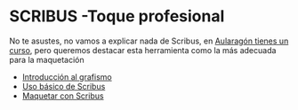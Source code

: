 
# SCRIBUS -Toque profesional

No te asustes, no vamos a explicar nada de Scribus, en [Aularagón tienes un curso](http://moodle.catedu.es/course/view.php?id=50), pero queremos destacar esta herramienta como la más adecuada para la maquetación

- [Introducción al grafismo](https://catedu.gitbooks.io/scribus-maqueta-visualmente-tus-contenidos-educat/content/index0.html)
- [Uso básico de Scribus](https://catedu.gitbooks.io/scribus-maqueta-visualmente-tus-contenidos-educat/content/index1.html)
- [Maquetar con Scribus](https://catedu.gitbooks.io/scribus-maqueta-visualmente-tus-contenidos-educat/content/index2.html)